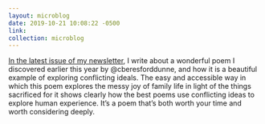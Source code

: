 ```yaml
---
layout: microblog
date: 2019-10-21 10:08:22 -0500
link: 
collection: microblog
---
```

[In the latest issue of my newsletter](https://thenarrative.substack.com/p/conflict-in-the-mundane), I write about a wonderful poem I discovered earlier this year by @cberesforddunne, and how it is a beautiful example of exploring conflicting ideals. The easy and accessible way in which this poem explores the messy joy of family life in light of the things sacrificed for it shows clearly how the best poems use conflicting ideas to explore human experience. It’s a poem that’s both worth your time and worth considering deeply.
